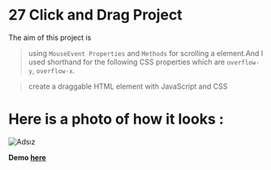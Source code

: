 # 27 Click and Drag Project 

The aim of this project is 

>using ```MouseEvent Properties``` and ```Methods``` for scrolling a element.And I used shorthand for the following CSS properties which are ```overflow-y```, ```overflow-x```.

>create a draggable HTML element with JavaScript and CSS

# Here is a photo of how it looks :

![Adsız](https://user-images.githubusercontent.com/37474673/104508223-f5dbb880-55f8-11eb-8f09-ec8884fb66de.png)

**Demo [here](https://baydarn.github.io/JS-30/27%20Click%20and%20Drag/index.html)**

